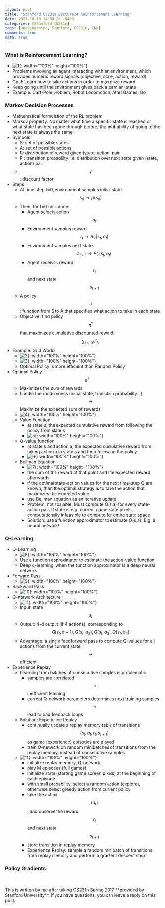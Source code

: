 ```yaml
---
layout: post
title: "Stanford CS231n Lecture14 Reinforcement Learning"
date: 2021-10-10 14:58:28 -0400
categories: [Stanford CS231n]
tags: [DeepLearning, Stanford, CS231n, CNN]
comments: true
math: true
---
```


### What is Reinforcement Learning?
- ![1](/images/cs231n/lec14/1.png){: width="100%" height="100%"}
- Problems involving an agent interacting with an environment, which provides numeric reward signals (objective, state, action, reward)
- Goal: Learn how to take actions in order to maximize reward
- Keep going until the environment gives back a termianl state
- Example: Cart-Pole problem, Robot Locomotion, Atari Games, Go

### Markov Decision Processes
- Mathematical formulation of the RL problem
- Markov property: No matter what time a specific state is reached or what state has been gone through before, the probability of going to the next state is always the same
- Symbols
    - S: set of possible states
    - A: set of possible actions
    - R: distribution of reward given (state, action) pair
    - P : transition probability i.e. distribution over next state given (state, action) pair
    - $$\gamma$$: discount factor
- Steps
    - At time step t=0, environment samples initial state $$s_0 \rightarrow p(s_0)$$
    - Then, for t=0 until done:
        - Agent selects action $$a_t$$
        - Environment samples reward $$r_t \rightarrow R( . \vert s_t, a_t)$$
        - Environment samples next state $$s_{t+1} \rightarrow P( . \vert s_t, a_t)$$
        - Agent receives reward $$r_t$$ and next state $$s_{t+1}$$
    - A policy $$\pi$$: function from S to A that specifies what action to take in each state
    - Objective: find policy $$\pi^*$$ that maximizes cumulative discounted reward: $$\sum_{t \geq 0} \gamma^t r_t$$
- Example: Grid World
    - ![2](/images/cs231n/lec14/2.png){: width="100%" height="100%"}
    - ![3](/images/cs231n/lec14/3.png){: width="100%" height="100%"}
    - Optimal Policy is more efficient than Random Policy
- Optimal Policy $$\pi^*$$
    - Maximizes the sum of rewards
    - handle the randomness (initial state, transition probability...) $$\rightarrow$$ Maximize the expected sum of rewards
    - ![4](/images/cs231n/lec14/4.png){: width="100%" height="100%"}
    - Value Function
        - at state s, the expected cumulative reward from following the policy from state s
        - ![5](/images/cs231n/lec14/5.png){: width="100%" height="100%"}
    - Q-value function
        - at state s and action a, the expected cumulative reward from taking action a in state s and then following the policy
        - ![6](/images/cs231n/lec14/6.png){: width="100%" height="100%"}
    - Bellman Equation
        - ![7](/images/cs231n/lec14/7.png){: width="100%" height="100%"}
        - the sum of the reward at that point and the expected reward afterwards
        - if the optimal state-action values for the next time-step Q are known, then the optimal strategy is to take the action that maximizes the expected value
        - use Bellman equation as an iterative update
        - Problem: not scalable. Must compute Q(s,a) for every state-action pair. If state is e.g. current game state pixels, computationally infeasible to compute for entire state space
        - Solution: use a function approximator to estimate Q(s,a). E.g. a neural network!

### Q-Learning
- Q-Learning
    - ![8](/images/cs231n/lec14/8.png){: width="100%" height="100%"}
    - Use a function approximator to estimate the action-value function 
    - Deep q-learning: when the function approximator is a deep neural network
- Forward Pass
    - ![9](/images/cs231n/lec14/9.png){: width="100%" height="100%"} 
- Backward Pass
    - ![10](/images/cs231n/lec14/10.png){: width="100%" height="100%"}
- Q-network Architecture
    - ![11](/images/cs231n/lec14/11.png){: width="100%" height="100%"}
    -  Input: state $$s_t$$
    -  Output: 4-d output (if 4 actions), corresponding to $$Q(s_t, a-1), Q(s_t, a_2), Q(s_t, a_3), Q(s_t, a_4)$$
    -  Advantage: a single feedforward pass to compute Q-values for all actions from the current state $$\rightarrow$$ efficient
- Experience Replay
    - Learning from batches of consecutive samples is problematic
        - samples are correlated $$\rightarrow$$ inefficient learning
        - current Q-network parameters determines next training samples $$\rightarrow$$ lead to bad feedback loops
    - Solution: Experience Replay
        - continually update a replay memory table of transitions $$(s_t, a_t, r_t, s_{t+1})$$ as game (experience) episodes are played 
        - train Q-network on random minibatches of transitions from the replay memory, instead of consecutive samples
    - ![11](/images/cs231n/lec14/11.png){: width="100%" height="100%"}
        - initialize replay memory, Q-network
        - play M episodes (full games)
        - initialize state (starting game screen pixels) at the beginning of each episode
        - with small probability, select a random action (explore), otherwise select greedy action from current policy
        - take the action $$(a_t)$$, and observe the reward $$r_t$$ and next state $$s_{t+1}$$
        - store transition in replay memory
        - Experience Replay: sample a random minibatch of transitions from replay memory and perform a gradient descent step

### Policy Gradients

<br/>
<br/>
This is written by me after taking CS231n Spring 2017 **provided by Stanford University**.
If you have questions, you can leave a reply on this post.